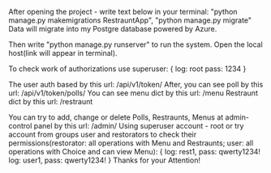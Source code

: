 After opening the project - write text below in your terminal: 
"python manage.py makemigrations RestrauntApp",
"python manage.py migrate"
Data will migrate into my Postgre database powered by Azure.

Then write "python manage.py runserver" to run the system.
Open the local host(link will appear in terminal).

To check work of authorizations use superuser: 
            {
                log: root 
                pass: 1234
            }

The user auth based by this url: /api/v1/token/
After, you can see poll by this url: /api/v1/token/polls/
You can see menu dict by this url: /menu
Restraunt dict by this url: /restraunt

You can try to add, change or delete Polls, Restraunts, Menus 
at admin-control panel by this url: /admin/
Using superuser account - root
or try account from groups user and restorators to check their
permissions(restorator: all operations with Menu and Restraunts;
            user: all operations with Choice and can view Menu):
            {
                log: rest1, pass: qwerty1234!
                log: user1, pass: qwerty1234!
            }
Thanks for your Attention!
